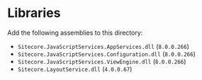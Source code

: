 # Libraries

Add the following assemblies to this directory:

- `Sitecore.JavaScriptServices.AppServices.dll` (`8.0.0.266`)
- `Sitecore.JavaScriptServices.Configuration.dll` (`8.0.0.266`)
- `Sitecore.JavaScriptServices.ViewEngine.dll` (`8.0.0.266`)
- `Sitecore.LayoutService.dll` (`4.0.0.67`)
